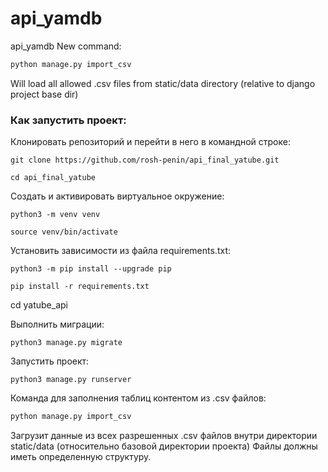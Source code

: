 # api_yamdb
api_yamdb
New command:
```sh
python manage.py import_csv
```
Will load all allowed .csv files from static/data directory (relative to django project base dir)





### Как запустить проект:

Клонировать репозиторий и перейти в него в командной строке:

```
git clone https://github.com/rosh-penin/api_final_yatube.git
```

```
cd api_final_yatube
```

Cоздать и активировать виртуальное окружение:

```
python3 -m venv venv
```

```
source venv/bin/activate
```

Установить зависимости из файла requirements.txt:

```
python3 -m pip install --upgrade pip
```

```
pip install -r requirements.txt
```

cd yatube_api

Выполнить миграции:

```
python3 manage.py migrate
```

Запустить проект:

```
python3 manage.py runserver
```

Команда для заполнения таблиц контентом из .csv файлов:

```sh
python manage.py import_csv
```

Загрузит данные из всех разрешенных .csv файлов внутри директории static/data (относительно базовой директории проекта)
Файлы должны иметь определенную структуру.